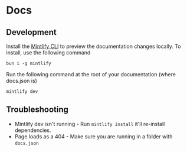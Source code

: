 # Docs

## Development

Install the [Mintlify CLI](https://www.npmjs.com/package/mintlify) to preview the documentation changes locally. To install, use the following command

```
bun i -g mintlify
```

Run the following command at the root of your documentation (where docs.json is)

```
mintlify dev
```

## Troubleshooting

- Mintlify dev isn't running - Run `mintlify install` it'll re-install dependencies.
- Page loads as a 404 - Make sure you are running in a folder with `docs.json`
